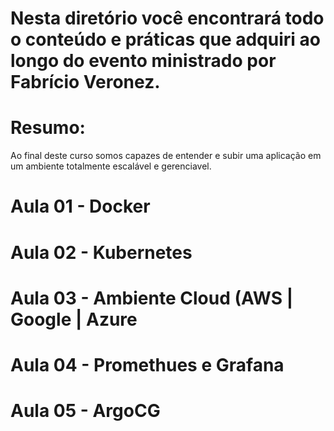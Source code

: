 # Nesta diretório você encontrará todo o conteúdo e práticas que adquiri ao longo do evento ministrado por Fabrício Veronez.

# Resumo:
Ao final deste curso somos capazes de entender e subir uma aplicação em um ambiente totalmente escalável e gerenciavel.

# Aula 01 - Docker #

# Aula 02 - Kubernetes #

# Aula 03 - Ambiente Cloud (AWS | Google | Azure #

# Aula 04 - Promethues e Grafana #

# Aula 05 - ArgoCG #
